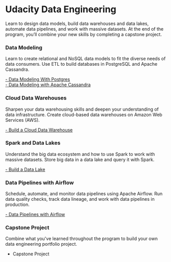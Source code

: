 # Udacity Data Engineering

Learn to design data models, build data warehouses and data lakes, automate data pipelines, and work with massive datasets. At the end of the program, you’ll combine your new skills by completing a capstone project.

### Data Modeling

Learn to create relational and NoSQL data models to fit the diverse needs of data consumers. Use ETL to build databases in PostgreSQL and Apache Cassandra.

[- Data Modeling With Postgres](/Postgres%20ETL)  
[- Data Modeling with Apache Cassandra](/Cassandra%20ETL/)

### Cloud Data Warehouses

Sharpen your data warehousing skills and deepen your understanding of data infrastructure. Create cloud-based data warehouses on Amazon Web Services (AWS).

[- Build a Cloud Data Warehouse](/Data%20WRH)

### Spark and Data Lakes

Understand the big data ecosystem and how to use Spark to work with massive datasets. Store big data in a data lake and query it with Spark.

[- Build a Data Lake](/Data%20Lake)

### Data Pipelines with Airflow

Schedule, automate, and monitor data pipelines using Apache Airflow. Run data quality checks, track data lineage, and work with data pipelines in production.

[- Data Pipelines with Airflow](/airflow)

### Capstone Project

Combine what you've learned throughout the program to build your own data engineering portfolio project.

- Capstone Project
